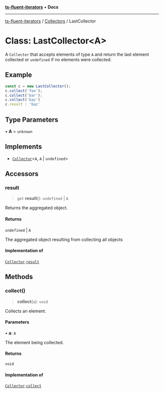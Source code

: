 [**ts-fluent-iterators**](../../../README.md) • **Docs**

---

[ts-fluent-iterators](../../../README.md) / [Collectors](../README.md) / LastCollector

# Class: LastCollector\<A\>

A `Collector` that accepts elements of type `A` and return the last element collected or `undefined` if no elements were collected.

## Example

```ts
const c = new LastCollector();
c.collect('foo');
c.collect('bar');
c.collect('baz')
c.result : 'baz'
```

## Type Parameters

• **A** = `unknown`

## Implements

- [`Collector`](../interfaces/Collector.md)\<`A`, `A` \| `undefined`\>

## Accessors

### result

> `get` **result**(): `undefined` \| `A`

Returns the aggregated object.

#### Returns

`undefined` \| `A`

The aggregated object resulting from collecting all objects

#### Implementation of

[`Collector`](../interfaces/Collector.md).[`result`](../interfaces/Collector.md#result)

## Methods

### collect()

> **collect**(`a`): `void`

Collects an element.

#### Parameters

• **a**: `A`

The element being collected.

#### Returns

`void`

#### Implementation of

[`Collector`](../interfaces/Collector.md).[`collect`](../interfaces/Collector.md#collect)
